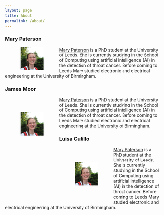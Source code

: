 ```yaml
---
layout: page
title: About
permalink: /about/
---
```


### Mary Paterson

<img  align="left" width="75"  src="/images/Profile.jpg" style="vertical-align:middle;margin:0px 50px"> [Mary Paterson](https://eps.leeds.ac.uk/computing/pgr/8564/mary-paterson) is a PhD student at the University of Leeds. She is currently studying in the School of Computing using artificial intelligence (AI) in the detection of throat cancer. Before coming to Leeds Mary studied electronic and electrical engineering at the University of Birmingham.

### James Moor

<img  align="left" width="75" hspace="50" vspace="50" src="/images/Profile.jpg"> [Mary Paterson](https://eps.leeds.ac.uk/computing/pgr/8564/mary-paterson) is a PhD student at the University of Leeds. She is currently studying in the School of Computing using artificial intelligence (AI) in the detection of throat cancer. Before coming to Leeds Mary studied electronic and electrical engineering at the University of Birmingham.

### Luisa Cutillo

<img  align="left" width="75" hspace="50" vspace="50" src="/images/Profile.jpg"> [Mary Paterson](https://eps.leeds.ac.uk/computing/pgr/8564/mary-paterson) is a PhD student at the University of Leeds. She is currently studying in the School of Computing using artificial intelligence (AI) in the detection of throat cancer. Before coming to Leeds Mary studied electronic and electrical engineering at the University of Birmingham.
